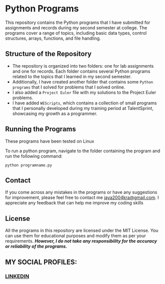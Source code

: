 # Python Programs
This repository contains the Python programs that I have submitted for assignments and records during my second semester at college. The programs cover a range of topics, including basic data types, control structures, arrays, functions, and file handling.

## Structure of the Repository
* The repository is organized into two folders: one for lab assignments and one for records. Each folder contains several Python programs related to the topics that I learned in my second semester.
* Additionally, I have created another folder that contains some `Python programs` that I solved for problems that I solved online.
* I also added a `Project Euler` file with my solutions to the Project Euler problems.
* I have added `WEScripts`, which contains a collection of small programs that I personally developed during my training period at TalentSprint, showcasing my growth as a programmer.

## Running the Programs
These programs have been tested on Linux

To run a python program, navigate to the folder containing the program and run the following command:
```
python programname.py
```
## Contact
If you come across any mistakes in the programs or have any suggestions for improvement, please feel free to contact me <jaya2004kra@gmail.com>. I appreciate any feedback that can help me improve my coding skills

## License
All the programs in this repository are licensed under the MIT License. You can use them for educational purposes and modify them as per your requirements. ***However, I do not take any responsibility for the accuracy or reliability of the programs.***

## MY SOCIAL PROFILES:
### [LINKEDIN](https://www.linkedin.com/in/jayashre-%E2%80%8E-932002251/)
